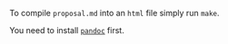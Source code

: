 To compile `proposal.md` into an `html` file simply run `make`. 

You need to install [`pandoc`](https://pandoc.org/installing.html) first.